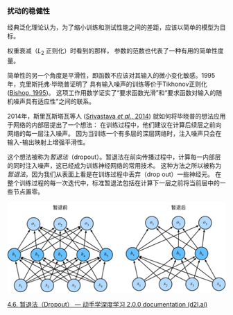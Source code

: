 ### 扰动的稳健性

经典泛化理论认为，为了缩小训练和测试性能之间的差距，应该以简单的模型为目标。

权重衰减（$L_2$ 正则化）时看到的那样， 参数的范数也代表了一种有用的简单性度量。

简单性的另一个角度是平滑性，即函数不应该对其输入的微小变化敏感。1995年，克里斯托弗·毕晓普证明了 具有输入噪声的训练等价于Tikhonov正则化 ([Bishop, 1995](https://zh.d2l.ai/chapter_references/zreferences.html#id9))。 这项工作用数学证实了“要求函数光滑”和“要求函数对输入的随机噪声具有适应性”之间的联系。

2014年，斯里瓦斯塔瓦等人 ([Srivastava *et al.*, 2014](https://zh.d2l.ai/chapter_references/zreferences.html#id155)) 就如何将毕晓普的想法应用于网络的内部层提出了一个想法： 在训练过程中，他们建议在计算后续层之前向网络的每一层注入噪声。 因为当训练一个有多层的深层网络时，注入噪声只会在输入-输出映射上增强平滑性。

这个想法被称为*暂退法*（dropout）。暂退法在前向传播过程中，计算每一内部层的同时注入噪声，这已经成为训练神经网络的常用技术。 这种方法之所以被称为*暂退法*，因为我们从表面上看是在训练过程中丢弃（drop out）一些神经元。 在整个训练过程的每一次迭代中，标准暂退法包括在计算下一层之前将当前层中的一些节点置零。



![../_images/dropout2.svg](./imags/dropout2.svg)



[4.6. 暂退法（Dropout） — 动手学深度学习 2.0.0 documentation (d2l.ai)](https://zh.d2l.ai/chapter_multilayer-perceptrons/dropout.html)